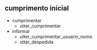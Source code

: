 ## cumprimento inicial
* cumprimentar
  - utter_cumprimentar
* informar
  - utter_cumprimentar_usuario_nome
  - utter_despedida